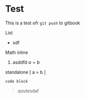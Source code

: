 # Test
This is a test ofr `git push` to gitbook

List
- sdf

Math inline
1. asddfd $a = b$

standalone
\[ a = b \]

```
code block
```

> qoutesdaf
> 


